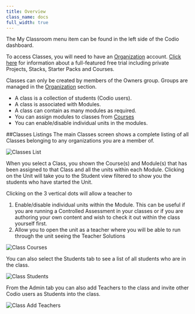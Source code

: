 ```yaml
---
title: Overview
class_name: docs
full_width: true
---
```


The My Classroom menu item can be found in the left side of the Codio dashboard.

To access Classes, you will need to have an [Organization](/docs/dashboard/organizations/) account. [Click here](/docs/teacher/trial/) for information about a full-featured free trial including private Projects, Stacks, Starter Packs and Courses.

Classes can only be created by members of the Owners group. Groups are managed in the [Organization](/docs/dashboard/organizations/) section.

- A class is a collection of students (Codio users).
- A class is associated with Modules. 
- A class can contain as many modules as required.
- You can assign modules to classes from [Courses](/docs/tuts/publish/overview/)
- You can enable/disable individual units in the modules.

##Classes Listings
The main Classes screen shows a complete listing of all Classes belonging to any organizations you are a member of.


![Classes List](/img/docs/class_list.png)

When you select a Class, you shown the Course(s) and Module(s) that has been assigned to that Class and all the units within each Module. Clicking on the  Unit will take you to the Student view filtered to show you the students who have started the Unit.

Clicking on the 3 vertical dots will allow a teacher to
1. Enable/disable individual units within the Module. This can be useful if you are running a Controlled Assessment in your classes or if you are authoring your own content and wish to check it out within the class yourself first.
1. Allow you to open the unit as a teacher where you will be able to run through the unit seeing the Teacher Solutions

![Class Courses](/img/docs/trial_try_unit.png)

You can also select the Students tab to see a list of all students who are in the class.

![Class Students](/img/docs/class_students.png)

From the Admin tab you can also add Teachers to the class and invite other Codio users as Students into the class.

![Class Add Teachers](/img/docs/class_addteachers.png)


